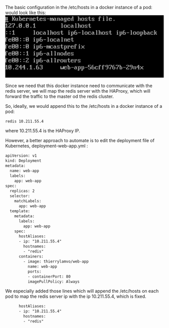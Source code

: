 
The basic configuration in the /etc/hosts in a docker instance of a pod:
would look like this:
![etc_hosts_in_a_container_in_a_pods.png](/images/etc_hosts_in_pods.png)

Since we need that this docker instance need to communicate with the redis server,
we will map the redis server with the HAProxy, which will forward the traffic to the master od the redis cluster.

So, ideally, we would append this to the /etc/hosts in a docker instance of a pod:
```console
redis 10.211.55.4
```
where 10.211.55.4 is the HAProxy IP.

However, a better approach to automate is to edit the deployment file of Kubernetes, deployment-web-app.yml :
```console
apiVersion: v1
kind: Deployment
metadata:
  name: web-app
  labels:
    app: web-app
spec:
  replicas: 2
  selector:
    matchLabels:
      app: web-app
  template:
    metadata:
      labels:
        app: web-app
    spec:
      hostAliases:
      - ip: "10.211.55.4"
        hostnames:
        - "redis"
      containers:
        - image: thierrylamvo/web-app
          name: web-app
          ports:
          - containerPort: 80
          imagePullPolicy: Always
```
          
We especially added those lines which will append the /etc/hosts on each pod to map the redis server ip with the ip 10.211.55.4, which is fixed.
```console
      hostAliases:
      - ip: "10.211.55.4"
        hostnames:
        - "redis"
```
        
        
        
